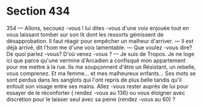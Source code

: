 # Section 434

354
— Allons, secouez -vous ! lui dites -vous d'une voix enjouée tout
en vous laissant tomber sur son lit dont les ressorts gémissent de
désapprobation. Il faut réagir pour empêcher un malheur
d'arriver.
— Il est déjà arrivé, dit l'hom me d'une voix lamentable.
— Que voulez -vous dire? De quoi parlez -vous? D'où venez -vous ?
— Je suis de Tropos. Je ne loge ici que parce qu'une vermine
d'Arcadien a confisqué mon appartement pour me mettre à la
rue. Ils me soupçonnent d'être un Résistant, un  rebelle, vous
comprenez. Et ma femme... et mes malheureux enfants... Ses
mots se sont perdus dans les sanglots qui l'ont repris de plus
belle tandis qu'il enfouit son visage entre ses mains. Allez -vous
rester auprès de lui pour essayer de le réconforter ( rendez -vous
au 136) ou vous éloigner avec discrétion pour le laisser seul avec
sa peine (rendez -vous au 60) ?